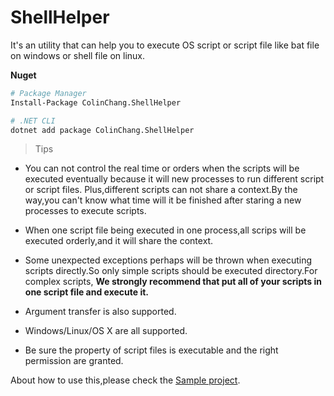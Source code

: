 # ShellHelper
It's an utility that can help you to execute OS script or script file like bat file on windows or shell file on linux.

**Nuget**
```sh
# Package Manager
Install-Package ColinChang.ShellHelper

# .NET CLI
dotnet add package ColinChang.ShellHelper
```

> Tips

* You can not control the real time or orders when the scripts will be executed eventually because it will new processes to run different script or script files.
Plus,different scripts can not share a context.By the way,you can't know what time will it be finished after staring a new processes to execute scripts. 

* When one script file being executed in one process,all scrips will be executed orderly,and it will share the context.

* Some unexpected exceptions perhaps will be thrown when executing scripts directly.So only simple scripts should be executed directory.For complex scripts, 
**We strongly recommend that put all of your scripts in one script file and execute it.** 

* Argument transfer is also supported.

* Windows/Linux/OS X are all supported.

* Be sure the property of script files is executable and the right permission are granted.  

About how to use this,please check the [Sample project](https://github.com/colin-chang/ShellHelper/tree/master/ColinChang.ShellHelper.Sample).
